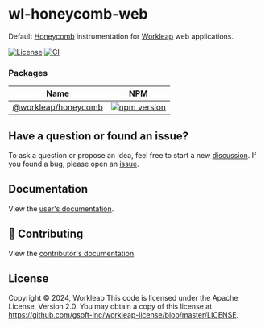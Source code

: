 # wl-honeycomb-web

Default [Honeycomb](https://www.honeycomb.io/) instrumentation for [Workleap](https://workleap.com/) web applications.

[![License](https://img.shields.io/badge/License-Apache_2.0-blue.svg)](./LICENSE)
[![CI](https://github.com/gsoft-inc/wl-honeycomb-web/actions/workflows/ci.yml/badge.svg)](https://github.com/gsoft-inc/wl-honeycomb-web/actions/workflows/ci.yml)

### Packages

| Name | NPM |
| --- | --- |
| [@workleap/honeycomb](packages/core/README.md) | [![npm version](https://img.shields.io/npm/v/@workleap/honeycomb)](https://www.npmjs.com/package/@workleap/honeycomb) |

## Have a question or found an issue?

To ask a question or propose an idea, feel free to start a new [discussion](https://github.com/gsoft-inc/wl-honeycomb-web/discussions). If you found a bug, please open an [issue](https://github.com/gsoft-inc/wl-honeycomb-web/issues).

## Documentation

View the [user's documentation](https://gsoft-inc.github.io/wl-honeycomb-web).

## 🤝 Contributing

View the [contributor's documentation](./CONTRIBUTING.md).

## License

Copyright © 2024, Workleap This code is licensed under the Apache License, Version 2.0. You may obtain a copy of this license at https://github.com/gsoft-inc/workleap-license/blob/master/LICENSE.
